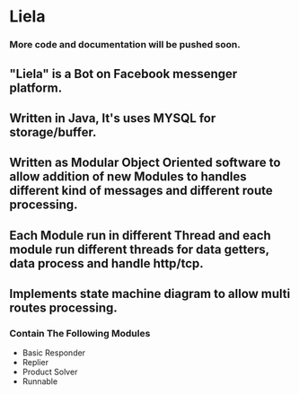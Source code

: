 # Liela


###	More code and documentation will be pushed soon.


## "Liela" is a Bot on Facebook messenger platform.

## Written in Java, It's uses MYSQL for storage/buffer.

## Written as Modular Object Oriented software to allow addition of new Modules to handles different kind of messages and different route processing.

## Each Module run in different Thread and each module run different threads for data getters, data process and handle http/tcp.

## Implements state machine diagram to allow multi routes processing.


### Contain The Following Modules

* Basic Responder
* Replier
* Product Solver
* Runnable
